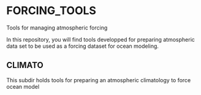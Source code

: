 # FORCING_TOOLS
Tools for managing atmospheric forcing

In this repository, you will find tools developped for preparing atmospheric data set to be used as a forcing dataset for ocean modeling.

## CLIMATO
This subdir holds tools for preparing an atmospheric climatology to force ocean model
